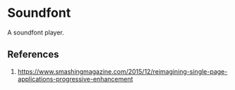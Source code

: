 # Soundfont

A soundfont player.

## References

1. https://www.smashingmagazine.com/2015/12/reimagining-single-page-applications-progressive-enhancement
